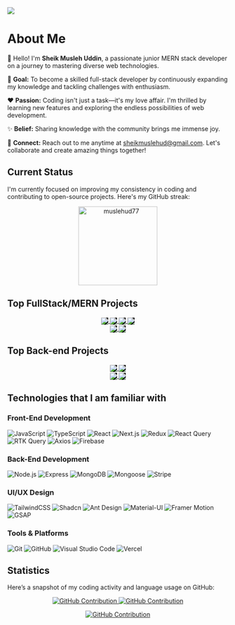 <a target="_blank" href="https://www.linkedin.com/in/muslehud777/">
  <img src="https://github.com/Muslehud77/Muslehud77/blob/main/Assets/banner-muslehud77.gif?raw=true" height="auto" style="border-radius:1%">
</a>

# About Me

👋 Hello! I'm **Sheik Musleh Uddin**, a passionate junior MERN stack developer on a journey to mastering diverse web technologies.

🎯 **Goal:** To become a skilled full-stack developer by continuously expanding my knowledge and tackling challenges with enthusiasm.

❤️ **Passion:** Coding isn't just a task—it's my love affair. I'm thrilled by learning new features and exploring the endless possibilities of web development.

✨ **Belief:** Sharing knowledge with the community brings me immense joy.

💬 **Connect:** Reach out to me anytime at sheikmuslehud@gmail.com. Let's collaborate and create amazing things together!

## Current Status

I'm currently focused on improving my consistency in coding and contributing to open-source projects. Here's my GitHub streak:

<p align="center">
  <img align="center" height="180em" src="https://github-readme-streak-stats.herokuapp.com?user=muslehud77&theme=black-ice&hide_border=true&date_format=j%20M%5B%20Y%5D&card_width=1000&background=45%2C070076%2C000000" alt="muslehud77" />
</p>

## Top FullStack/MERN Projects

<div align="center">
  <a target="_blank" href="https://github.com/Muslehud77/SwiftRental-client">
    <img align="center" style="background-color: black;" src="https://github-readme-stats.vercel.app/api/pin/?username=Muslehud77&repo=SwiftRental-client&border_color=07006E&bg_color=0D1117&title_color=C9D1D9&text_color=8B949E&icon_color=fff" />
  </a>
  <a target="_blank" href="https://github.com/Muslehud77/AdventureAlly-client">
    <img align="center" style="background-color: black;" src="https://github-readme-stats.vercel.app/api/pin/?username=Muslehud77&repo=AdventureAlly-client&border_color=07006E&bg_color=0D1117&title_color=C9D1D9&text_color=8B949E&icon_color=fff" />
  </a>
 

  <a target="_blank" href="https://github.com/Muslehud77/Crystal-cup-cafe">
    <img align="center" style="background-color: black;" src="https://github-readme-stats.vercel.app/api/pin/?username=Muslehud77&repo=Crystal-cup-cafe&border_color=07006E&bg_color=0D1117&title_color=C9D1D9&text_color=8B949E&icon_color=fff" />
  </a>
  

  <a target="_blank" href="https://github.com/Muslehud77/Talent-Sphere">
    <img align="center" style="background-color: black;" src="https://github-readme-stats.vercel.app/api/pin/?username=Muslehud77&repo=Talent-Sphere&border_color=07006E&bg_color=0D1117&title_color=C9D1D9&text_color=8B949E&icon_color=fff" />
  </a>
  
</div>

<div align="center">
  <a target="_blank" href="https://github.com/Muslehud77/photoberry-story">
    <img align="center" style="background-color: black;" src="https://github-readme-stats.vercel.app/api/pin/?username=Muslehud77&repo=Photoberry-Story&border_color=07006E&bg_color=0D1117&title_color=C9D1D9&text_color=8B949E&icon_color=fff" />
  </a>
 

  <a target="_blank" href="https://github.com/Muslehud77/Device-Dynasty">
    <img align="center" style="background-color: black;" src="https://github-readme-stats.vercel.app/api/pin/?username=Muslehud77&repo=Device-dynasty&border_color=07006E&bg_color=0D1117&title_color=C9D1D9&text_color=8B949E&icon_color=fff" />
  </a>
 
</div>

## Top Back-end Projects

<div align="center">
  <a target="_blank" href="https://github.com/Muslehud77/AdventureAlly-Server">
    <img align="center" style="background-color: black;" src="https://github-readme-stats.vercel.app/api/pin/?username=Muslehud77&repo=AdventureAlly-Server&border_color=07006E&bg_color=0D1117&title_color=C9D1D9&text_color=8B949E&icon_color=fff" />
  </a>
  

  <a target="_blank" href="https://github.com/Muslehud77/SwiftRental-Server">
    <img align="center" style="background-color: black;" src="https://github-readme-stats.vercel.app/api/pin/?username=Muslehud77&repo=SwiftRental-Server&border_color=07006E&bg_color=0D1117&title_color=C9D1D9&text_color=8B949E&icon_color=fff" />
  </a>
 
 
 
</div>

<div align="center">
 <a target="_blank" href="https://github.com/Muslehud77/FlightBooking-Server">
    <img align="center" style="background-color: black;" src="https://github-readme-stats.vercel.app/api/pin/?username=Muslehud77&repo=FlightBooking-Server&border_color=07006E&bg_color=0D1117&title_color=C9D1D9&text_color=8B949E&icon_color=fff" />
  </a>
  <a target="_blank" href="https://github.com/Muslehud77/Talent-Sphere-server-">
    <img align="center" style="background-color: black;" src="https://github-readme-stats.vercel.app/api/pin/?username=Muslehud77&repo=Talent-Sphere-server-&border_color=07006E&bg_color=0D1117&title_color=C9D1D9&text_color=8B949E&icon_color=fff" />
  </a>
 
</div>

## Technologies that I am familiar with

### Front-End Development
![JavaScript](https://img.shields.io/badge/JavaScript-F0DB4F?style=for-the-badge&labelColor=black&logo=javascript&logoColor=F0DB4F)
![TypeScript](https://img.shields.io/badge/TypeScript-white?style=for-the-badge&labelColor=black&logo=typescript&logoColor=blue)
![React](https://img.shields.io/badge/React-61DBFB?style=for-the-badge&labelColor=black&logo=react&logoColor=61DBFB)
![Next.js](https://img.shields.io/badge/Next.js-000000?style=for-the-badge&logo=nextdotjs&logoColor=white)
![Redux](https://img.shields.io/badge/Redux-764ABC?style=for-the-badge&logo=redux&logoColor=white)
![React Query](https://img.shields.io/badge/React%20Query-FF4154?style=for-the-badge&labelColor=black&logo=react-query&logoColor=white)
![RTK Query](https://img.shields.io/badge/RTK%20Query-764ABC?style=for-the-badge&labelColor=black&logo=redux&logoColor=white)
![Axios](https://img.shields.io/badge/Axios-5A29E4?style=for-the-badge&labelColor=black&logo=axios&logoColor=white)
![Firebase](https://img.shields.io/badge/Firebase-FFCA28?style=for-the-badge&labelColor=black&logo=firebase&logoColor=FFCA28)

### Back-End Development
![Node.js](https://img.shields.io/badge/Node.js-3C873A?style=for-the-badge&labelColor=black&logo=node.js&logoColor=3C873A)
![Express](https://img.shields.io/badge/Express.js-000000?style=for-the-badge&labelColor=black&logo=express&logoColor=white)
![MongoDB](https://img.shields.io/badge/MongoDB-4DB33D?style=for-the-badge&labelColor=black&logo=mongodb&logoColor=4DB33D)
![Mongoose](https://img.shields.io/badge/Mongoose-880000?style=for-the-badge&labelColor=black&logo=mongoose&logoColor=white)
![Stripe](https://img.shields.io/badge/Stripe-008CDD?style=for-the-badge&labelColor=black&logo=stripe&logoColor=white)

### UI/UX Design
![TailwindCSS](https://img.shields.io/badge/TailwindCSS-38B2AC?style=for-the-badge&labelColor=black&logo=tailwind-css&logoColor=38B2AC)
![Shadcn](https://img.shields.io/badge/Shadcn-000000?style=for-the-badge&labelColor=black&logo=shadcn&logoColor=white)
![Ant Design](https://img.shields.io/badge/Ant%20Design-0170FE?style=for-the-badge&labelColor=black&logo=ant-design&logoColor=white)
![Material-UI](https://img.shields.io/badge/Material--UI-0081CB?style=for-the-badge&labelColor=black&logo=material-ui&logoColor=white)
![Framer Motion](https://img.shields.io/badge/Framer%20Motion-0055FF?style=for-the-badge&labelColor=black&logo=framer&logoColor=white)
![GSAP](https://img.shields.io/badge/GSAP-88CE02?style=for-the-badge&labelColor=black&logo=greensock&logoColor=white)

### Tools & Platforms
![Git](https://img.shields.io/badge/Git-F05032?style=for-the-badge&labelColor=black&logo=git&logoColor=F05032)
![GitHub](https://img.shields.io/badge/GitHub-181717?style=for-the-badge&labelColor=black&logo=github&logoColor=white)
![Visual Studio Code](https://img.shields.io/badge/Visual%20Studio%20Code-0078D4?style=for-the-badge&labelColor=black&logo=visual-studio-code&logoColor=0078D4)
![Vercel](https://img.shields.io/badge/Vercel-000000?style=for-the-badge&labelColor=black&logo=vercel&logoColor=white)



## Statistics

Here’s a snapshot of my coding activity and language usage on GitHub:

<p align="center">
  <a href="https://github.com/Muslehud77">
    <img src="https://github-profile-summary-cards.vercel.app/api/cards/repos-per-language?username=Muslehud77&theme=dark" alt="GitHub Contribution"/>
  </a>
  <a href="https://github.com/Muslehud77">
    <img src="https://github-profile-summary-cards.vercel.app/api/cards/stats?username=Muslehud77&theme=dark" alt="GitHub Contribution"/>
  </a>
</p>
<p align="center">
  <a href="https://github.com/Muslehud77">
    <img src="https://github-profile-summary-cards.vercel.app/api/cards/profile-details?username=Muslehud77&theme=dark" alt="GitHub Contribution"/>
  </a>
</p>
